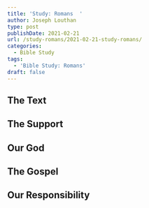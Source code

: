 ```yaml
---
title: 'Study: Romans  '
author: Joseph Louthan
type: post
publishDate: 2021-02-21
url: /study-romans/2021-02-21-study-romans/
categories:
  - Bible Study
tags:
  - 'Bible Study: Romans'
draft: false
---
```

## The Text

## The Support

## Our God

## The Gospel

## Our Responsibility

